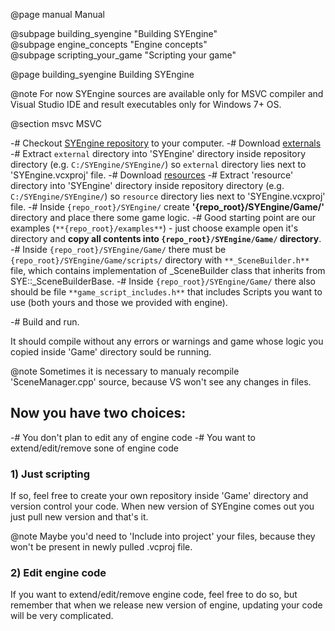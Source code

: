 @page manual Manual

@subpage building_syengine "Building SYEngine"  
@subpage engine_concepts "Engine concepts"  
@subpage scripting_your_game "Scripting your game"  


@page building_syengine Building SYEngine

@note
    For now SYEngine sources are available only for MSVC compiler and Visual Studio IDE and result executables only for Windows 7+ OS.

@section msvc MSVC

-# Checkout [SYEngine repository](https://gitlab.com/sye-tech/SYEngine) to your computer.
-# Download [externals](http://devwesp.com/download/external.zip)
    -# Extract `external` directory into 'SYEngine' directory inside repository directory (e.g. `C:/SYEngine/SYEngine/`) so `external` directory lies next to 'SYEngine.vcxproj' file.
-# Download [resources](http://devwesp.com/download/resource.zip)
    -# Extract 'resource' directory into 'SYEngine' directory inside repository directory (e.g. `C:/SYEngine/SYEngine/`) so `resource` directory lies next to 'SYEngine.vcxproj' file.
-# Inside `{repo_root}/SYEngine/` create **'{repo_root}/SYEngine/Game/'** directory and place there some game logic.
    -# Good starting point are our examples (`**{repo_root}/examples**`) - just choose example open it's directory and **copy all contents into `{repo_root}/SYEngine/Game/` directory**.
    -# Inside `{repo_root}/SYEngine/Game/` there must be `{repo_root}/SYEngine/Game/scripts/` directory with `**_SceneBuilder.h**` file, which contains implementation of _SceneBuilder class that inherits from SYE::_SceneBuilderBase.
    -# Inside `{repo_root}/SYEngine/Game/` there also should be file `**game_script_includes.h**` that includes Scripts you want to use (both yours and those we provided with engine).

-# Build and run.

It should compile without any errors or warnings and game whose logic you copied inside 'Game' directory sould be running.

@note Sometimes it is necessary to manualy recompile 'SceneManager.cpp' source, because VS won't see any changes in files.

## Now you have two choices:
-# You don't plan to edit any of engine code
-# You want to extend/edit/remove sone of engine code

### 1) Just scripting
If so, feel free to create your own repository inside 'Game' directory and version control your code. When new version of SYEngine comes out you just pull new version and that's it.

@note Maybe you'd need to 'Include into project' your files, because they won't be present in newly pulled .vcproj file.

### 2) Edit engine code
If you want to extend/edit/remove engine code, feel free to do so, but remember that when we release new version of engine, updating your code will be very complicated.

